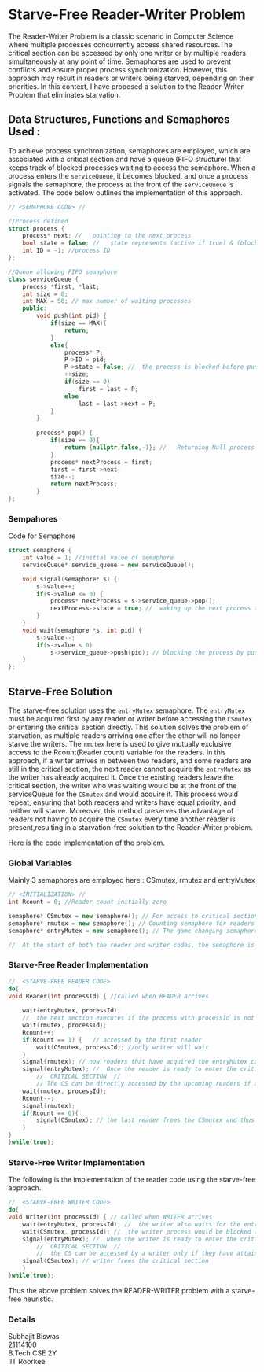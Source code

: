 # Starve-Free Reader-Writer Problem

The Reader-Writer Problem is a classic scenario in Computer Science where multiple processes concurrently access shared resources.The critical section can be accessed by only one writer or by multiple readers simultaneously at any point of time. Semaphores are used to prevent conflicts and ensure proper process synchronization. However, this approach may result in readers or writers being starved, depending on their priorities. In this context, I have proposed a solution to the Reader-Writer Problem that eliminates starvation.

## Data Structures, Functions and Semaphores Used :

To achieve process synchronization, semaphores are employed, which are associated with a critical section and have a queue (FIFO structure) that keeps track of blocked processes waiting to access the semaphore. When a process enters the `serviceQueue`, it becomes blocked, and once a process signals the semaphore, the process at the front of the `serviceQueue` is activated. The code below outlines the implementation of this approach.

```cpp
// <SEMAPHORE CODE> //

//Process defined
struct process {
    process* next; //   pointing to the next process
    bool state = false; //   state represents (active if true) & (blocked/inactive if false)
    int ID = -1; //process ID
};

//Queue allowing FIFO semaphore
class serviceQueue {
    process *first, *last;
    int size = 0;
    int MAX = 50; // max number of waiting processes
    public:
        void push(int pid) { 
            if(size == MAX){
                return;
            }
            else{
                process* P;
                P->ID = pid;
                P->state = false; //  the process is blocked before pushing into the serviceQueue
                ++size;
                if(size == 0)
                    first = last = P;
                else
                    last = last->next = P;
            }
        }
        
        process* pop() {
            if(size == 0){
                return {nullptr,false,-1}; //   Returning Null process when empty
            }
            process* nextProcess = first;
            first = first->next;
            size--;
            return nextProcess;
        }
};
```
### Sempahores

Code for Semaphore
``` cpp
struct semaphore {
    int value = 1; //initial value of semaphore
    serviceQueue* service_queue = new serviceQueue();

    void signal(semaphore* s) {
        s->value++;
        if(s->value <= 0) {
            process* nextProcess = s->service_queue->pop();
            nextProcess->state = true; //  waking up the next process to be ready for entering critical section
        }
    }
    void wait(semaphore *s, int pid) {
        s->value--;
        if(s->value < 0)
            s->service_queue->push(pid); // blocking the process by pushing in service queue
    }
};
```

## Starve-Free Solution

The starve-free solution uses the `entryMutex` semaphore. The `entryMutex` must be acquired first by any reader or writer before accessing the `CSmutex` or entering the critical section directly. This solution solves the problem of starvation, as multiple readers arriving one after the other will no longer starve the writers. The `rmutex` here is used to give mutually exclusive access to the Rcount(Reader count) variable for the readers. In this approach, if a writer arrives in between two readers, and some readers are still in the critical section, the next reader cannot acquire the `entryMutex` as the writer has already acquired it. Once the existing readers leave the critical section, the writer who was waiting would be at the front of the serviceQueue for the `CSmutex` and would acquire it. This process would repeat, ensuring that both readers and writers have equal priority, and neither will starve. Moreover, this method preserves the advantage of readers not having to acquire the `CSmutex` every time another reader is present,resulting in a starvation-free solution to the Reader-Writer problem.

Here is the code implementation of the problem.

### Global Variables

Mainly 3 semaphores are employed here : CSmutex, rmutex and entryMutex

```cpp
// <INITIALIZATION> //
int Rcount = 0; //Reader count initially zero

semaphore* CSmutex = new semaphore(); // For access to critical section (either writer or readers)
semaphore* rmutex = new semaphore(); // Counting semaphore for readers
semaphore* entryMutex = new semaphore(); // The game-changing semaphore

//  At the start of both the reader and writer codes, the semaphore is employed and both READER/WRITER have equal priority to obtain it and enter the critical section
```
### Starve-Free Reader Implementation
```cpp
//  <STARVE-FREE READER CODE>
do{
void Reader(int processId) { //called when READER arrives
    
    wait(entryMutex, processId);
    //  the next section executes if the process with processId is not blocked by this semaphore
    wait(rmutex, processId);
    Rcount++;
    if(Rcount == 1) {   // accessed by the first reader
        wait(CSmutex, processId); //only writer will wait
    }
    signal(rmutex); // now readers that have acquired the entryMutex can access the Rcount
    signal(entryMutex); //  Once the reader is ready to enter the critical section, it frees the entryMutex semaphore which is acquired by a reader/writer whichever came first
        //  CRITICAL SECTION  //
        // The CS can be directly accessed by the upcoming readers if a reader is already inside it
    wait(rmutex, processId);
    Rcount--;
    signal(rmutex);
    if(Rcount == 0){
        signal(CSmutex); // the last reader frees the CSmutex and thus the critical section
    }
}
}while(true);
```

### Starve-Free Writer Implementation
The following is the implementation of the reader code using the starve-free approach.

```cpp
//  <STARVE-FREE WRITER CODE>
do{
void Writer(int processId) { // called when WRITER arrives
    wait(entryMutex, processId); //  the writer also waits for the entry mutex first which can be attained even when a reader is in CS
    wait(CSmutex, processId); //  the writer process would be blocked while waiting but once free it will acquire the CSmutex and enter the critical section
    signal(entryMutex); //  when the writer is ready to enter the critical section it frees the entryMutex which can be used by a reader/writer whichever came first
        //  CRITICAL SECTION  //
        //  the CS can be accessed by a writer only if they have attained the CSmutex
    signal(CSmutex); // writer frees the critical section 
    }
}while(true);
```
Thus the above problem solves the READER-WRITER problem with a starve-free heuristic.

### Details
Subhajit Biswas<br>
21114100<br>
B.Tech CSE 2Y<br>
IIT Roorkee
